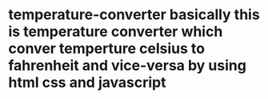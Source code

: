 # temperature-converter basically this is temperature converter which conver temperture celsius to fahrenheit and vice-versa by using html css and javascript 
